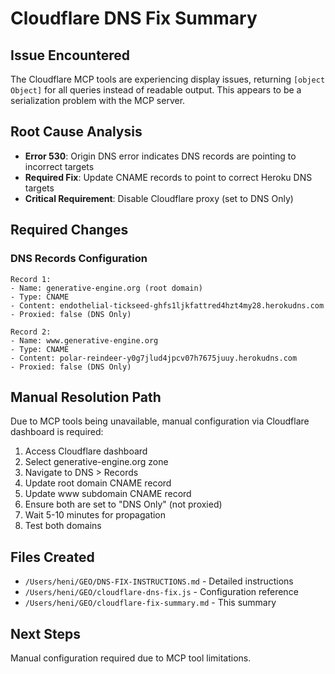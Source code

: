 # Cloudflare DNS Fix Summary

## Issue Encountered
The Cloudflare MCP tools are experiencing display issues, returning `[object Object]` for all queries instead of readable output. This appears to be a serialization problem with the MCP server.

## Root Cause Analysis
- **Error 530**: Origin DNS error indicates DNS records are pointing to incorrect targets
- **Required Fix**: Update CNAME records to point to correct Heroku DNS targets
- **Critical Requirement**: Disable Cloudflare proxy (set to DNS Only)

## Required Changes

### DNS Records Configuration
```
Record 1:
- Name: generative-engine.org (root domain)
- Type: CNAME  
- Content: endothelial-tickseed-ghfs1ljkfattred4hzt4my28.herokudns.com
- Proxied: false (DNS Only)

Record 2:
- Name: www.generative-engine.org
- Type: CNAME
- Content: polar-reindeer-y0g7jlud4jpcv07h7675juuy.herokudns.com  
- Proxied: false (DNS Only)
```

## Manual Resolution Path
Due to MCP tools being unavailable, manual configuration via Cloudflare dashboard is required:

1. Access Cloudflare dashboard
2. Select generative-engine.org zone
3. Navigate to DNS > Records
4. Update root domain CNAME record
5. Update www subdomain CNAME record  
6. Ensure both are set to "DNS Only" (not proxied)
7. Wait 5-10 minutes for propagation
8. Test both domains

## Files Created
- `/Users/heni/GEO/DNS-FIX-INSTRUCTIONS.md` - Detailed instructions
- `/Users/heni/GEO/cloudflare-dns-fix.js` - Configuration reference
- `/Users/heni/GEO/cloudflare-fix-summary.md` - This summary

## Next Steps
Manual configuration required due to MCP tool limitations.